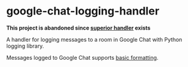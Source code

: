 # google-chat-logging-handler

**This project is abandoned since [superior handler](https://github.com/anandtripathi5/google-chat-handler) exists**

A handler for logging messages to a room in Google Chat with Python logging library.

Messages logged to Google Chat supports [basic formatting](https://developers.google.com/hangouts/chat/reference/message-formats/basic).

